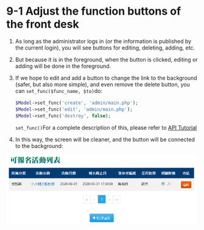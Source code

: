 # 9-1 Adjust the function buttons of the front desk



1. As long as the administrator logs in \(or the information is published by the current login\), you will see buttons for editing, deleting, adding, etc.
2. But because it is in the foreground, when the button is clicked, editing or adding will be done in the foreground.
3. If we hope to edit and add a button to change the link to the background \(safer, but also more simple\), and even remove the delete button, you can `set_func($func_name, $to)`do:

   ```php
   $Model->set_func('create', 'admin/main.php');
   $Model->set_func('edit', 'admin/main.php');
   $Model->set_func('destroy', false);
   ```

   `set_func()`For a complete description of this, please refer to [API Tutorial](https://xoops.gitbook.io/jill-lazy-framework-api/3.tadmoddata-class/3-4-form-component/3-4-9-reset-function-button-set_func-usdfunc_name) 

4. In this way, the screen will be cleaner, and the button will be connected to the background: 

![](../.gitbook/assets/image%20%284%29.png)

